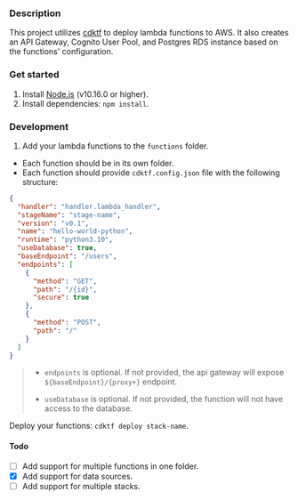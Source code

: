 ### Description

This project utilizes [cdktf](https://developer.hashicorp.com/terraform/cdktf) to deploy lambda functions to AWS. 
It also creates an API Gateway, Cognito User Pool, and Postgres RDS instance based on the functions' configuration.

### Get started

1. Install [Node.js](https://nodejs.org/en/) (v10.16.0 or higher).
2. Install dependencies: `npm install`.

### Development

1. Add your lambda functions to the `functions` folder.

- Each function should be in its own folder.
- Each function should provide `cdktf.config.json` file with the following structure:
```json
{
  "handler": "handler.lambda_handler",
  "stageName": "stage-name",
  "version": "v0.1",
  "name": "hello-world-python",
  "runtime": "python3.10",
  "useDatabase": true,
  "baseEndpoint": "/users",
  "endpoints": [
    {
      "method": "GET",
      "path": "/{id}",
      "secure": true
    },
    {
      "method": "POST",
      "path": "/"
    }
  ]
}
```

> - `endpoints` is optional. If not provided, the api gateway will expose `${baseEndpoint}/{proxy+}` endpoint.
>
> 
> - `useDatabase` is optional. If not provided, the function will not have access to the database.

Deploy your functions: `cdktf deploy stack-name`.


#### Todo

- [ ] Add support for multiple functions in one folder.
- [X] Add support for data sources.
- [ ] Add support for multiple stacks.
